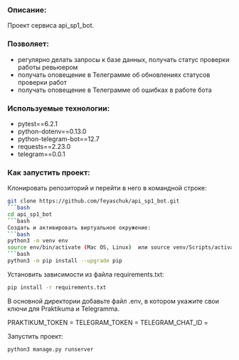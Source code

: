 ### Описание:
Проект сервиса api_sp1_bot.

### Позволяет:
* регулярно делать запросы к базе данных, получать статус проверки работы ревьюером
* получать оповещение в Телеграмме об обновлениях статусов проверки работ
* получать оповещение в Телеграмме об ошибках в работе бота

### Используемые технологии:
* pytest==6.2.1
* python-dotenv==0.13.0
* python-telegram-bot==12.7
* requests==2.23.0
* telegram==0.0.1

### Как запустить проект:
Клонировать репозиторий и перейти в него в командной строке:
```bash
git clone https://github.com/feyaschuk/api_sp1_bot.git
```bash
cd api_sp1_bot
```bash
Cоздать и активировать виртуальное окружение:
```bash
python3 -m venv env
source env/bin/activate (Mac OS, Linux)  или source venv/Scripts/activate (Win10)
```bash
python3 -m pip install --upgrade pip
```
Установить зависимости из файла requirements.txt:
```bash
pip install -r requirements.txt
```

В основной директории добавьте файл .env, в котором укажите свои ключи для Praktikuma и Telegramma.

PRAKTIKUM_TOKEN = 
TELEGRAM_TOKEN = 
TELEGRAM_CHAT_ID =

Запустить проект:
```bash
python3 manage.py runserver
```
